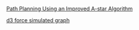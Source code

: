 
[Path Planning Using an Improved A-star Algorithm](https://ieeexplore.ieee.org/document/9296641)

[d3 force simulated graph](https://observablehq.com/@d3/force-directed-graph)

